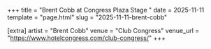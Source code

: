 +++
title = "Brent Cobb at Congress Plaza Stage "
date = 2025-11-11
template = "page.html"
slug = "2025-11-11-brent-cobb"

[extra]
artist = "Brent Cobb"
venue = "Club Congress"
venue_url = "https://www.hotelcongress.com/club-congress/"
+++
